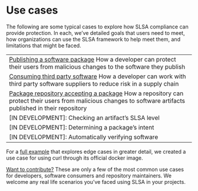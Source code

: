 # Use cases

<span class="subtitle">

The following are some typical cases to explore how SLSA compliance can provide protection. In each, we’ve detailed goals that users need to meet, how organizations can use the SLSA framework to help meet them, and limitations that might be faced.

</span>
<div class="link-tree use-cases">

|                                                                                                                                                                                                                   |
| :---------------------------------------------------------------------------------------------------------------------------------------------------------------------------------------------------------------- |
| [Publishing a software package](/publishing-a-software-package.md) How a developer can protect their users from malicious changes to the software they publish                                                    |
| [Consuming third party software](/consuming-third-party-software.md) How a developer can work with third party software suppliers to reduce risk in a supply chain                                                |
| [Package repository accepting a package](/package-repository-accepting-a-software-package.md) How a repository can protect their users from malicious changes to software artifacts published in their repository |
| [IN DEVELOPMENT]: Checking an artifact’s SLSA level                                                                                                                                                               |
| [IN DEVELOPMENT]: Determining a package’s intent                                                                                                                                                                  |
| [IN DEVELOPMENT]: Automatically verifying software                                                                                                                                                                |

</div>

For a [full example](../example.md) that explores edge cases in greater detail, we created a use case for using curl through its official docker image.

[Want to contribute?](https://github.com/slsa-framework/slsa/tree/main/case-studies) These are only a few of the most common use cases for developers, software consumers and repository maintainers. We welcome any real life scenarios you’ve faced using SLSA in your projects.
